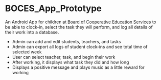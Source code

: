 # BOCES_App_Prototype
An Android App for children at [Board of Cooperative Education Services](https://www.btboces.org/) to be able to clock-in, select the task they will perform, and log all details of their work into a database.
* Admin can add and edit students, teachers, and tasks
* Admin can export all logs of student clock-ins and see total time of selected week
* User can select teacher, task, and begin their work
* After working, it displays what task they did and how long
* Displays a positive message and plays music as a little reward for working
